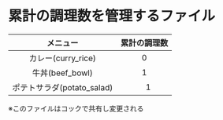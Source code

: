 # 累計の調理数を管理するファイル

|メニュー|累計の調理数|
|:--:|:--:|
|カレー(curry_rice)|0|
|牛丼(beef_bowl)　|1|
|ポテトサラダ(potato_salad)|　1|


※このファイルはコックで共有し変更される